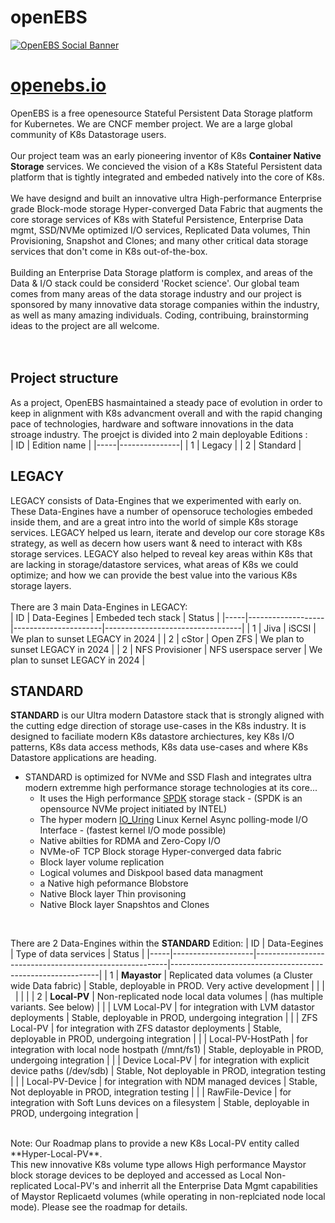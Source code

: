 # openEBS
[![OpenEBS Social Banner](../website/website/public/images/png/openebs_github_main_banner_HERO_1.png)](https://www.openebs.io/)

# [openebs.io](https://www.openebs.io/)
OpenEBS is a free openesource Stateful Persistent Data Storage platform for Kubernetes. We are CNCF member project. We are a large global community of K8s Datastorage users.<BR>
<BR>
Our project team was an early pioneering inventor of K8s **Container Native Storage** services. We concieved the vision of a K8s Stateful Persistent data platform that is tightly integrated and embeded natively into the core of K8s.<BR>
<BR>
We have designd and built an innovative ultra High-performance Enterprise grade Block-mode storage Hyper-converged Data Fabric that augments the core storage services of K8s with Stateful Persistence, Enterprise Data mgmt, SSD/NVMe optimized I/O services,
Replicated Data volumes, Thin Provisioning, Snapshot and Clones; and many other critical data storage services that don't come in K8s out-of-the-box.<BR>
<BR>
Building an Enterprise Data Storage platform is complex, and areas of the Data & I/O stack could be considerd 'Rocket science'. Our global team comes from many areas of the data storage industry and our project is sponsored by many innovative data storage companies within the industry, as well as many amazing individuals. Coding, contribuing, brainstorming ideas to the project are all welcome.<BR>
<BR>
<BR>
## Project structure
As a project, OpenEBS hasmaintained a steady pace of evolution in order to keep in alignment with K8s advancment overall and with the rapid changing pace of technologies, hardware and software innovations in the data stroage industry. The proejct is divided into 2 main deployable Editions :<BR>
| ID  | Edition name  |
|-----|---------------|
|  1  |  Legacy       |
|  2  |  Standard     |
<BR>

## LEGACY
LEGACY consists of Data-Engines that we experimented with early on. These Data-Engines have a number of opensoruce techologies embeded inside them, and are a great intro into the world of simple K8s storage services. LEGACY helped us learn, iterate and develop our core storage K8s strategy, as well as decern how users want & need to interact with K8s storage services. LEGACY also helped to reveal key areas within K8s that are lacking in storage/datastore services,  what areas of K8s we could optimize; and how we can provide the best value into the various K8s storage layers.<BR>
<BR>
There are 3 main Data-Engines in LEGACY:<BR>
| ID  | Data-Eegines      | Embeded tech stack   | Status                           |
|-----|-------------------|----------------------|----------------------------------|
|  1  |  Jiva             | iSCSI                | We plan to sunset LEGACY in 2024 |
|  2  |  cStor            | Open ZFS             | We plan to sunset LEGACY in 2024 |
|  2  |  NFS Provisioner  | NFS userspace server | We plan to sunset LEGACY in 2024 |
<BR>

## STANDARD
**STANDARD** is our Ultra modern Datastore stack that is strongly aligned with the cutting edge direction of storage use-cases in the K8s industry. It is designed to faciliate modern K8s datastore archiectures, key K8s I/O patterns, K8s data access methods, K8s data use-cases and where K8s Datastore applications are heading.
* STANDARD is optimized for NVMe and SSD Flash and integrates ultra modern extremme high performance storage technologies at its core...
    * It uses the High performance [SPDK](https://spdk.io) storage stack - (SPDK is an opensource NVMe project initiated by INTEL)
    * The hyper modern [IO_Uring](https://github.com/axboe/liburing) Linux Kernel Async polling-mode I/O Interface - (fastest kernel I/O mode possible)
    * Native abilties for RDMA and Zero-Copy I/O
    * NVMe-oF TCP Block storage Hyper-converged data fabric
    * Block layer volume replication
    * Logical volumes and Diskpool based data managment
    * a Native high peformance Blobstore
    * Native Block layer Thin provisoning
    * Native Block layer Snapshtos and Clones
 <BR>	

There are 2 Data-Engines within the **STANDARD** Edition:
| ID  | Data-Eegines       | Type of data services                                  | Status                                                     |
|-----|--------------------|--------------------------------------------------------|------------------------------------------------------------|
|  1  |  **Mayastor**      | Replicated data volumes (a Cluster wide Data fabric)   | Stable, deployable in PROD. Very active development        |
|     | &nbsp;             |                                                        |                                                            |
|  2  |  **Local-PV**      | Non-replicated node local data volumes                 | (has multiple variants. See below)                         |
|     |  LVM Local-PV      | for integration with LVM datastor deployments          | Stable, deployable in PROD, undergoing integration         |
|     |  ZFS Local-PV      | for integration with ZFS datastor deployments          | Stable, deployable in PROD, undergoing integration         |
|     |  Local-PV-HostPath | for integration with local node hostpath (/mnt/fs1)    | Stable, deployable in PROD, undergoing integration         |
|     |  Device Local-PV   | for integration with explicit device paths (/dev/sdb)  | Stable, Not deployable in PROD, integration testing        |
|     |  Local-PV-Device   | for integration with NDM managed devices               | Stable, Not deployable in PROD, integration testing        |
|     |  RawFile-Device    | for integration with Soft Luns devices on a filesystem | Stable, deployable in PROD, undergoing integration         |

<BR>
Note: Our Roadmap plans to provide a new K8s Local-PV entity called **Hyper-Local-PV**.<BR>
This new innovative K8s volume type allows High performance Maystor block storage devices to be deployed and accessed as Local Non-replicated Local-PV's and inherrit all the Enterprise Data Mgmt capabilities of Maystor Replicaetd  volumes (while operating in non-replciated node local mode). Please see the roadmap for details.
